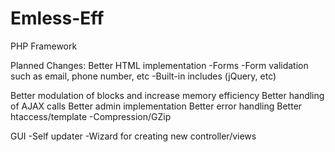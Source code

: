 Emless-Eff
==========

PHP Framework

Planned Changes:
Better HTML implementation
	-Forms
	-Form validation such as email, phone number, etc
	-Built-in includes (jQuery, etc)

Better modulation of blocks and increase memory efficiency
Better handling of AJAX calls
Better admin implementation
Better error handling
Better htaccess/template
	-Compression/GZip

GUI
	-Self updater
	-Wizard for creating new controller/views